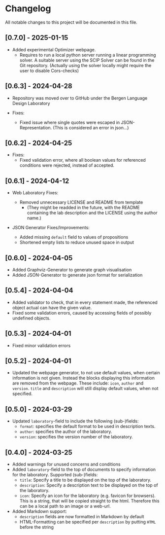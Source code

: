 # Changelog

All notable changes to this project will be documented in this file.

## [0.7.0] - 2025-01-15

- Added experimental Optimizer webpage.
    - Requires to run a local python server running a linear programming solver. A suitable server using the SCIP Solver can be found in the Git repository. (Actually using the solver locally might require the user to disable Cors-checks)

## [0.6.3] - 2024-04-28

- Repository was moved over to GitHub under the Bergen Language Design Laboratory

- Fixes:
    - Fixed issue where single quotes were escaped in JSON-Representation. (This is considered an error in json...)

## [0.6.2] - 2024-04-25

- Fixes:
    - Fixed validation error, where all boolean values for referenced conditions were rejected, instead of accepted.

## [0.6.1] - 2024-04-12

- Web Laboratory Fixes:
    - Removed unnecessary LICENSE and README from template
        - (They might be readded in the future, with the README containing the lab description and the LICENSE using the author name.)

- JSON Generator Fixes/Improvements:
    - Added missing `default` field to values of propositions
    - Shortened empty lists to reduce unused space in output

## [0.6.0] - 2024-04-05

- Added Graphviz-Generator to generate graph visualisation
- Added JSON-Generator to generate json format for serialization

## [0.5.4] - 2024-04-04

- Added validator to check, that in every statement made, the referenced object actual can have the given value.
- Fixed some validation errors, caused by accessing fields of possibly undefined objects.

## [0.5.3] - 2024-04-01

- Fixed minor validation errors

## [0.5.2] - 2024-04-01

- Updated the webpage generator, to not use default values, when certain information is not given. Instead the blocks displaying this information are removed from the webpage. These include: `icon`, `author` and `version`. `title` and `description` will still display default values, when not specified.

## [0.5.0] - 2024-03-29

- Updated `laboratory`-field to include the following (sub-)fields:
    - `format`: specifies the default format to be used in description texts.
    - `author`: specifies the author of the laboratory.
    - `version`: specifies the version number of the laboratory.

## [0.4.0] - 2024-03-25
 
- Added warnings for unused concerns and conditions
- Added `laboratory`-field to the top of documents to specify information for the laboratory. Supported (sub-)fields:
    - `title`: Specify a title to be displayed on the top of the laboratory.
    - `description`: Specify a description text to be displayed on the top of the laboratory.
    - `icon`: Specify an icon for the laboratory (e.g. favicon for browsers). This is a string, that will be copied straight to the html. Therefore this can be a local path to an image or a web-url.
- Added Markdown support:
    - `description` fields are now formatted in Markdown by default
    - HTML-Formatting can be specified per `description` by putting `HTML` before the string
    